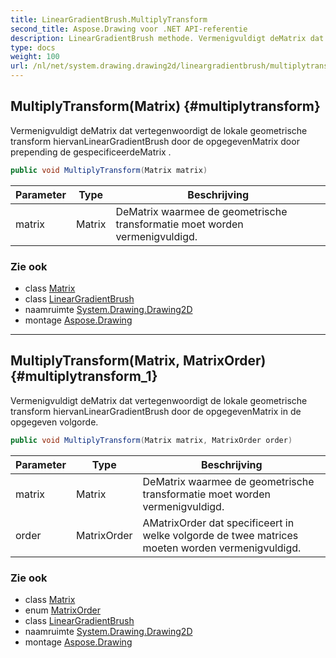 ```yaml
---
title: LinearGradientBrush.MultiplyTransform
second_title: Aspose.Drawing voor .NET API-referentie
description: LinearGradientBrush methode. Vermenigvuldigt deMatrix dat vertegenwoordigt de lokale geometrische transform hiervanLinearGradientBrush door de opgegevenMatrix door prepending de gespecificeerdeMatrix .
type: docs
weight: 100
url: /nl/net/system.drawing.drawing2d/lineargradientbrush/multiplytransform/
---
```

## MultiplyTransform(Matrix) {#multiplytransform}

Vermenigvuldigt deMatrix dat vertegenwoordigt de lokale geometrische transform hiervanLinearGradientBrush door de opgegevenMatrix door prepending de gespecificeerdeMatrix .

```csharp
public void MultiplyTransform(Matrix matrix)
```

| Parameter | Type | Beschrijving |
| --- | --- | --- |
| matrix | Matrix | DeMatrix waarmee de geometrische transformatie moet worden vermenigvuldigd. |

### Zie ook

* class [Matrix](../../matrix/)
* class [LinearGradientBrush](../)
* naamruimte [System.Drawing.Drawing2D](../../lineargradientbrush/)
* montage [Aspose.Drawing](../../../)

---

## MultiplyTransform(Matrix, MatrixOrder) {#multiplytransform_1}

Vermenigvuldigt deMatrix dat vertegenwoordigt de lokale geometrische transform hiervanLinearGradientBrush door de opgegevenMatrix in de opgegeven volgorde.

```csharp
public void MultiplyTransform(Matrix matrix, MatrixOrder order)
```

| Parameter | Type | Beschrijving |
| --- | --- | --- |
| matrix | Matrix | DeMatrix waarmee de geometrische transformatie moet worden vermenigvuldigd. |
| order | MatrixOrder | AMatrixOrder dat specificeert in welke volgorde de twee matrices moeten worden vermenigvuldigd. |

### Zie ook

* class [Matrix](../../matrix/)
* enum [MatrixOrder](../../matrixorder/)
* class [LinearGradientBrush](../)
* naamruimte [System.Drawing.Drawing2D](../../lineargradientbrush/)
* montage [Aspose.Drawing](../../../)


